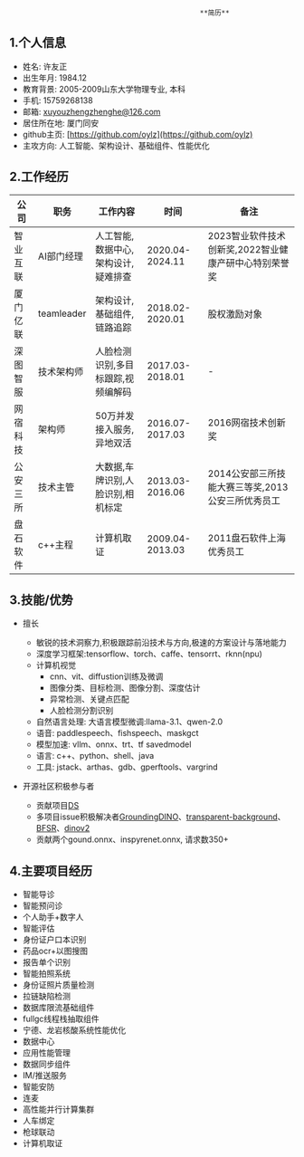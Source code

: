                                                    **简历**

## 1.个人信息

* 姓名: 许友正
* 出生年月: 1984.12
* 教育背景: 2005-2009山东大学物理专业, 本科
* 手机: 15759268138
* 邮箱: xuyouzhengzhenghe@126.com
* 居住所在地: 厦门同安
* github主页:  [https://github.com/oylz](https://github.com/oylz)
* 主攻方向: 人工智能、架构设计、基础组件、性能优化


## 2.工作经历

公司|职务|工作内容|时间|备注
-|-|-|-|-
智业互联|AI部门经理|人工智能,数据中心,架构设计,疑难排查|2020.04-2024.11|2023智业软件技术创新奖,2022智业健康产研中心特别荣誉奖
厦门亿联|teamleader|架构设计,基础组件,链路追踪|2018.02-2020.01|股权激励对象
深图智服|技术架构师|人脸检测识别,多目标跟踪,视频编解码|2017.03-2018.01|-
网宿科技|架构师|50万并发接入服务,异地双活|2016.07-2017.03|2016网宿技术创新奖
公安三所|技术主管|大数据,车牌识别,人脸识别,相机标定|2013.03-2016.06|2014公安部三所技能大赛三等奖,2013公安三所优秀员工
盘石软件|c++主程|计算机取证|2009.04-2013.03|2011盘石软件上海优秀员工


## 3.技能/优势
* 擅长
    * 敏锐的技术洞察力,积极跟踪前沿技术与方向,极速的方案设计与落地能力
    * 深度学习框架:tensorflow、torch、caffe、tensorrt、rknn(npu)
    * 计算机视觉
        * cnn、vit、diffustion训练及微调
        * 图像分类、目标检测、图像分割、深度估计
        * 异常检测、关键点匹配
        * 人脸检测分割识别
    * 自然语言处理: 大语言模型微调:llama-3.1、qwen-2.0
    * 语音: paddlespeech、fishspeech、maskgct
    * 模型加速: vllm、onnx、trt、tf savedmodel
    * 语言: c++、python、shell、java
    * 工具: jstack、arthas、gdb、gperftools、vargrind

* 开源社区积极参与者
    * 贡献项目[DS](https://github.com/oylz/DS)
    * 多项目issue积极解决者[GroundingDINO](https://github.com/IDEA-Research/GroundingDINO/issues/156#issuecomment-2324608395)、[transparent-background](https://github.com/plemeri/transparent-background/issues/13)、[BFSR](https://github.com/liyuantsao/BFSR/issues/1)、[dinov2](https://github.com/facebookresearch/dinov2/issues/19)
    * 贡献两个gound.onnx、inspyrenet.onnx, 请求数350+ 

## 4.主要项目经历

* 智能导诊
* 智能预问诊
* 个人助手+数字人
* 智能评估
* 身份证户口本识别
* 药品ocr+以图搜图
* 报告单个识别
* 智能拍照系统
* 身份证照片质量检测
* 拉链缺陷检测
* 数据库限流基础组件
* fullgc线程栈抽取组件
* 宁德、龙岩核酸系统性能优化
* 数据中心
* 应用性能管理
* 数据同步组件
* IM/推送服务
* 智能安防
* 连麦
* 高性能并行计算集群
* 人车绑定
* 枪球联动
* 计算机取证









